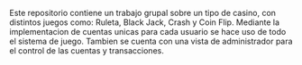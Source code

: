Este repositorio contiene un trabajo grupal sobre un tipo de casino, con distintos juegos como: Ruleta, Black Jack, Crash y Coin Flip. Mediante la implementacion de cuentas unicas para cada usuario se hace uso de todo el sistema de juego. Tambien se cuenta con una vista de administrador para el control de las cuentas y transacciones.
